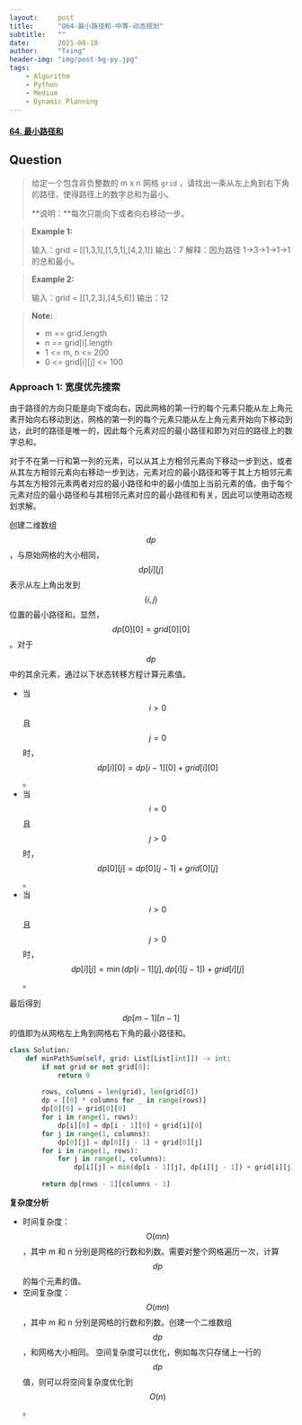 ```yaml
---
layout:     post
title:      "Q64-最小路径和-中等-动态规划"
subtitle:   ""
date:       2021-08-10
author:     "Txing"
header-img: "img/post-bg-py.jpg"
tags:
    - Algorithm
    - Python
    - Medium
    - Dynamic Planning
---
```


#### [64. 最小路径和](https://leetcode-cn.com/problems/minimum-path-sum/)

## Question

> 给定一个包含非负整数的 m x n 网格 `grid` ，请找出一条从左上角到右下角的路径，使得路径上的数字总和为最小。
>
> **说明：**每次只能向下或者向右移动一步。

> **Example 1:**
>
> 输入：grid = [[1,3,1],[1,5,1],[4,2,1]]
> 输出：7
> 解释：因为路径 1→3→1→1→1 的总和最小。

> **Example 2:**
>
> 输入：grid = [[1,2,3],[4,5,6]]
>输出：12

> **Note:**
>
> - m == grid.length
> - n == grid[i].length
> - 1 <= m, n <= 200
> - 0 <= grid[i][j] <= 100



### Approach 1: 宽度优先搜索

由于路径的方向只能是向下或向右，因此网格的第一行的每个元素只能从左上角元素开始向右移动到达，网格的第一列的每个元素只能从左上角元素开始向下移动到达，此时的路径是唯一的，因此每个元素对应的最小路径和即为对应的路径上的数字总和。

对于不在第一行和第一列的元素，可以从其上方相邻元素向下移动一步到达，或者从其左方相邻元素向右移动一步到达，元素对应的最小路径和等于其上方相邻元素与其左方相邻元素两者对应的最小路径和中的最小值加上当前元素的值。由于每个元素对应的最小路径和与其相邻元素对应的最小路径和有关，因此可以使用动态规划求解。

创建二维数组 $$dp$$，与原始网格的大小相同，$$dp[i][j]$$ 表示从左上角出发到 $$(i,j)$$ 位置的最小路径和。显然，$$dp[0][0]=grid[0][0]$$。对于 $$dp$$ 中的其余元素，通过以下状态转移方程计算元素值。

- 当 $$i>0$$ 且 $$j=0$$ 时，$$\textit{dp}[i][0]=\textit{dp}[i-1][0]+\textit{grid}[i][0]$$。
- 当 $$i=0$$ 且 $$j>0$$ 时，$$\textit{dp}[0][j]=\textit{dp}[0][j-1]+\textit{grid}[0][j]$$。
- 当 $$i>0$$ 且 $$j>0$$ 时，$$\textit{dp}[i][j]=\min(\textit{dp}[i-1][j],\textit{dp}[i][j-1])+\textit{grid}[i][j]$$。

最后得到 $$\textit{dp}[m-1][n-1]$$ 的值即为从网格左上角到网格右下角的最小路径和。

```python
class Solution:
    def minPathSum(self, grid: List[List[int]]) -> int:
        if not grid or not grid[0]:
            return 0
        
        rows, columns = len(grid), len(grid[0])
        dp = [[0] * columns for _ in range(rows)]
        dp[0][0] = grid[0][0]
        for i in range(1, rows):
            dp[i][0] = dp[i - 1][0] + grid[i][0]
        for j in range(1, columns):
            dp[0][j] = dp[0][j - 1] + grid[0][j]
        for i in range(1, rows):
            for j in range(1, columns):
                dp[i][j] = min(dp[i - 1][j], dp[i][j - 1]) + grid[i][j]
        
        return dp[rows - 1][columns - 1]
```

**复杂度分析**

- 时间复杂度：$$O(mn)$$，其中 m 和 n 分别是网格的行数和列数。需要对整个网格遍历一次，计算 $$\textit{dp}$$ 的每个元素的值。
- 空间复杂度：$$O(mn)$$，其中 m 和 n 分别是网格的行数和列数。创建一个二维数组 $$dp$$，和网格大小相同。
  空间复杂度可以优化，例如每次只存储上一行的 $$dp$$ 值，则可以将空间复杂度优化到 $$O(n)$$。





